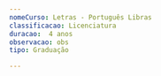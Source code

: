 ```yaml
---
nomeCurso: Letras - Português Libras 
classificacao: Licenciatura 
duracao:  4 anos 
observacao: obs
tipo: Graduação 

---
```


